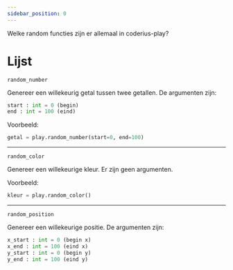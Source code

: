 ```yaml
---
sidebar_position: 0
---
```


Welke random functies zijn er allemaal in coderius-play?

# Lijst

`random_number`

Genereer een willekeurig getal tussen twee getallen. De argumenten zijn:
```python
start : int = 0 (begin)
end : int = 100 (eind)
```

Voorbeeld:
```python
getal = play.random_number(start=0, end=100)
```
---

`random_color`

Genereer een willekeurige kleur. Er zijn geen argumenten.

Voorbeeld:
```python
kleur = play.random_color()
```
---

`random_position`

Genereer een willekeurige positie. De argumenten zijn:
```python
x_start : int = 0 (begin x)
x_end : int = 100 (eind x)
y_start : int = 0 (begin y)
y_end : int = 100 (eind y)
```
